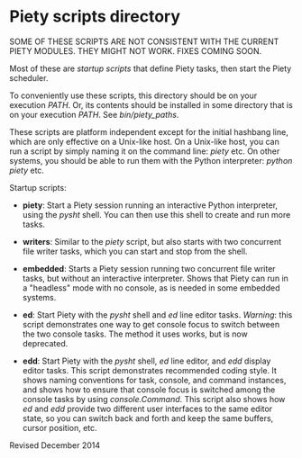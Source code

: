 
Piety scripts directory
=======================

SOME OF THESE SCRIPTS ARE NOT CONSISTENT WITH THE CURRENT PIETY
MODULES.  THEY MIGHT NOT WORK.  FIXES COMING SOON.

Most of these are *startup scripts* that define Piety tasks, then
start the Piety scheduler.  

To conveniently use these scripts, this directory should be on your
execution *PATH*.  Or, its contents should be installed in some
directory that is on your execution *PATH*.  See *bin/piety_paths*.

These scripts are platform independent except for the initial hashbang
line, which are only effective on a Unix-like host.  On a Unix-like
host, you can run a script by simply naming it on the command line:
*piety* etc.  On other systems, you should be able to run them with the
Python interpreter: *python piety* etc.

Startup scripts:

- **piety**: Start a Piety session running an interactive Python
 interpreter, using the *pysht* shell.  You can then use this shell to
 create and run more tasks.

- **writers**: Similar to the *piety* script, but also starts with
    two concurrent file writer tasks, which you can start and stop
    from the shell.

- **embedded**: Starts a Piety session running two concurrent file writer
   tasks, but without an interactive interpreter.  Shows that Piety
   can run in a "headless" mode with no console, as is needed in some
   embedded systems.

- **ed**: Start Piety with the *pysht* shell and *ed* line editor
    tasks.  *Warning*: this script demonstrates one way to get console
    focus to switch between the two console tasks.  The method it uses
    works, but is now deprecated.

- **edd**: Start Piety with the *pysht* shell, *ed* line editor, and
    *edd* display editor tasks.  This script demonstrates recommended
    coding style.  It shows naming conventions for task, console, and
    command instances, and shows how to ensure that console focus is
    switched among the console tasks by using *console.Command*.
    This script also shows how *ed* and *edd* provide two different
    user interfaces to the same editor state, so you can switch back
    and forth and keep the same buffers, cursor position, etc.

Revised December 2014
